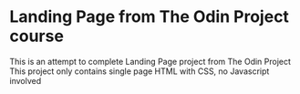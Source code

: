 # Landing Page from The Odin Project course

This is an attempt to complete Landing Page project from The Odin Project
This project only contains single page HTML with CSS, no Javascript involved
